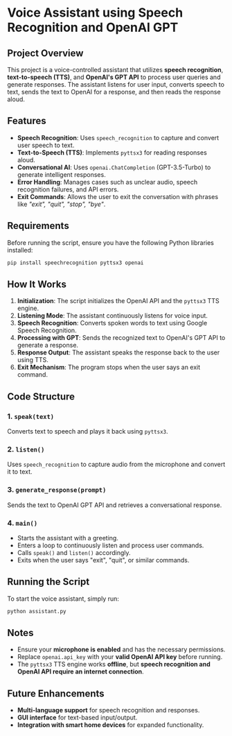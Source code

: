 # Voice Assistant using Speech Recognition and OpenAI GPT

## Project Overview
This project is a voice-controlled assistant that utilizes **speech recognition**, **text-to-speech (TTS)**, and **OpenAI's GPT API** to process user queries and generate responses. The assistant listens for user input, converts speech to text, sends the text to OpenAI for a response, and then reads the response aloud.

## Features
- **Speech Recognition**: Uses `speech_recognition` to capture and convert user speech to text.
- **Text-to-Speech (TTS)**: Implements `pyttsx3` for reading responses aloud.
- **Conversational AI**: Uses `openai.ChatCompletion` (GPT-3.5-Turbo) to generate intelligent responses.
- **Error Handling**: Manages cases such as unclear audio, speech recognition failures, and API errors.
- **Exit Commands**: Allows the user to exit the conversation with phrases like *"exit", "quit", "stop", "bye"*.

## Requirements
Before running the script, ensure you have the following Python libraries installed:
```bash
pip install speechrecognition pyttsx3 openai
```

## How It Works
1. **Initialization**: The script initializes the OpenAI API and the `pyttsx3` TTS engine.
2. **Listening Mode**: The assistant continuously listens for voice input.
3. **Speech Recognition**: Converts spoken words to text using Google Speech Recognition.
4. **Processing with GPT**: Sends the recognized text to OpenAI's GPT API to generate a response.
5. **Response Output**: The assistant speaks the response back to the user using TTS.
6. **Exit Mechanism**: The program stops when the user says an exit command.

## Code Structure
### 1. `speak(text)`
Converts text to speech and plays it back using `pyttsx3`.

### 2. `listen()`
Uses `speech_recognition` to capture audio from the microphone and convert it to text.

### 3. `generate_response(prompt)`
Sends the text to OpenAI GPT API and retrieves a conversational response.

### 4. `main()`
- Starts the assistant with a greeting.
- Enters a loop to continuously listen and process user commands.
- Calls `speak()` and `listen()` accordingly.
- Exits when the user says "exit", "quit", or similar commands.

## Running the Script
To start the voice assistant, simply run:
```bash
python assistant.py
```

## Notes
- Ensure your **microphone is enabled** and has the necessary permissions.
- Replace `openai.api_key` with your **valid OpenAI API key** before running.
- The `pyttsx3` TTS engine works **offline**, but **speech recognition and OpenAI API require an internet connection**.

## Future Enhancements
- **Multi-language support** for speech recognition and responses.
- **GUI interface** for text-based input/output.
- **Integration with smart home devices** for expanded functionality.


